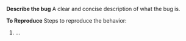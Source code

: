 <!-- Please use this template for issues -->
**Describe the bug**
A clear and concise description of what the bug is.

**To Reproduce**
Steps to reproduce the behavior:
1. ...

